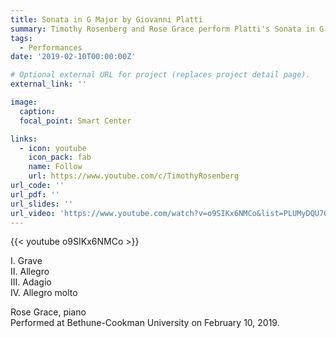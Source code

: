 ```yaml
---
title: Sonata in G Major by Giovanni Platti
summary: Timothy Rosenberg and Rose Grace perform Platti's Sonata in G Major
tags:
  - Performances
date: '2019-02-10T00:00:00Z'

# Optional external URL for project (replaces project detail page).
external_link: ''

image:
  caption:
  focal_point: Smart Center

links:
  - icon: youtube
    icon_pack: fab
    name: Follow
    url: https://www.youtube.com/c/TimothyRosenberg
url_code: ''
url_pdf: ''
url_slides: ''
url_video: 'https://www.youtube.com/watch?v=o9SIKx6NMCo&list=PLUMyDQU7QaCdOYTBtoskFiDVwtsFM4mR5'
---
```

{{< youtube o9SIKx6NMCo >}}

I. Grave  
II. Allegro  
III. Adagio  
IV. Allegro molto

Rose Grace, piano  
Performed at Bethune-Cookman University on February 10, 2019.
